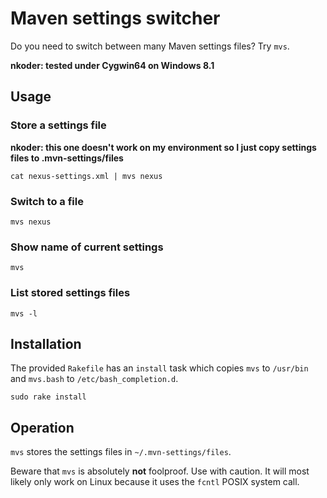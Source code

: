 Maven settings switcher
=======================

Do you need to switch between many Maven settings files? Try `mvs`.

**nkoder: tested under Cygwin64 on Windows 8.1**

## Usage

### Store a settings file

**nkoder: this one doesn't work on my environment so I just copy settings files to .mvn-settings/files**

```
cat nexus-settings.xml | mvs nexus
```

### Switch to a file
```
mvs nexus
```

### Show name of current settings
```
mvs
```

### List stored settings files
```
mvs -l
```

## Installation

The provided `Rakefile` has an `install` task which copies `mvs` to `/usr/bin` and `mvs.bash` to `/etc/bash_completion.d`.
```
sudo rake install
```

## Operation

`mvs` stores the settings files in `~/.mvn-settings/files`.

Beware that `mvs` is absolutely **not** foolproof. Use with caution.
It will most likely only work on Linux because it uses the `fcntl` POSIX system call.
